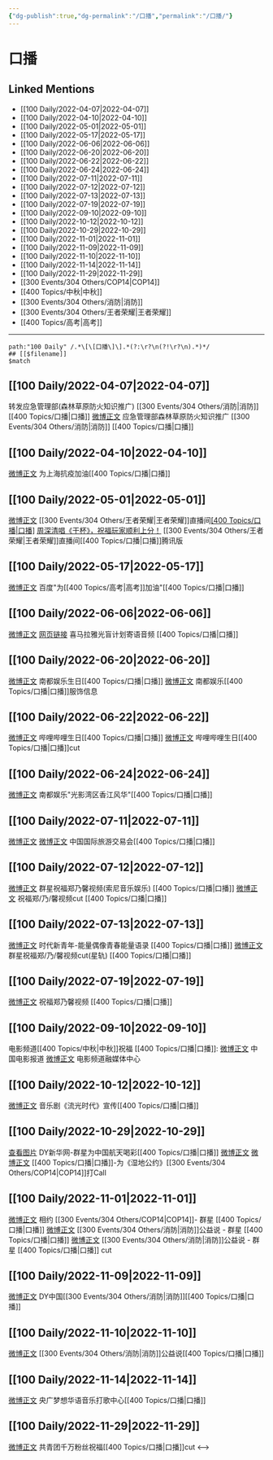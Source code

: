 ```yaml
---
{"dg-publish":true,"dg-permalink":"/口播","permalink":"/口播/"}
---
```



# 口播

## Linked Mentions
- [[100 Daily/2022-04-07\|2022-04-07]]
- [[100 Daily/2022-04-10\|2022-04-10]]
- [[100 Daily/2022-05-01\|2022-05-01]]
- [[100 Daily/2022-05-17\|2022-05-17]]
- [[100 Daily/2022-06-06\|2022-06-06]]
- [[100 Daily/2022-06-20\|2022-06-20]]
- [[100 Daily/2022-06-22\|2022-06-22]]
- [[100 Daily/2022-06-24\|2022-06-24]]
- [[100 Daily/2022-07-11\|2022-07-11]]
- [[100 Daily/2022-07-12\|2022-07-12]]
- [[100 Daily/2022-07-13\|2022-07-13]]
- [[100 Daily/2022-07-19\|2022-07-19]]
- [[100 Daily/2022-09-10\|2022-09-10]]
- [[100 Daily/2022-10-12\|2022-10-12]]
- [[100 Daily/2022-10-29\|2022-10-29]]
- [[100 Daily/2022-11-01\|2022-11-01]]
- [[100 Daily/2022-11-09\|2022-11-09]]
- [[100 Daily/2022-11-10\|2022-11-10]]
- [[100 Daily/2022-11-14\|2022-11-14]]
- [[100 Daily/2022-11-29\|2022-11-29]]
- [[300 Events/304 Others/COP14\|COP14]]
- [[400 Topics/中秋\|中秋]]
- [[300 Events/304 Others/消防\|消防]]
- [[300 Events/304 Others/王者荣耀\|王者荣耀]]
- [[400 Topics/高考\|高考]]

---
```expander
path:"100 Daily" /.*\[\[口播\]\].*(?:\r?\n(?!\r?\n).*)*/
## [[$filename]]
$match
```
## [[100 Daily/2022-04-07\|2022-04-07]]
[](https://m.weibo.cn/1736988591/4755698476389857) 转发应急管理部(森林草原防火知识推广) [[300 Events/304 Others/消防\|消防]] [[400 Topics/口播\|口播]]
[微博正文](https://m.weibo.cn/5342220662/4755693716375868) 应急管理部森林草原防火知识推广 [[300 Events/304 Others/消防\|消防]] [[400 Topics/口播\|口播]]
## [[100 Daily/2022-04-10\|2022-04-10]]
[](https://m.weibo.cn/1767910704/4756811028369951) [微博正文](https://m.weibo.cn/1925878362/4756804666134562) 为上海抗疫加油[[400 Topics/口播\|口播]]
## [[100 Daily/2022-05-01\|2022-05-01]]
[微博正文](https://m.weibo.cn/5119747619/4764450496190061) [[300 Events/304 Others/王者荣耀\|王者荣耀]]直播间[[400 Topics/口播\|口播]](4:38)
[周深清唱《干杯》，祝福玩家顺利上分！](https://weibo.cn/sinaurl?u=http%3A%2F%2Fm.v.qq.com%2Fplay.html%3Fcid%3Dmzc002005p5nbdt%26vid%3Dr0042ejbxl7%26ptag%3D2_7.5.0.19172_copy) [[300 Events/304 Others/王者荣耀\|王者荣耀]]直播间[[400 Topics/口播\|口播]]腾讯版
## [[100 Daily/2022-05-17\|2022-05-17]]
[微博正文](https://m.weibo.cn/6466290670/4770206792554380) 百度"为[[400 Topics/高考\|高考]]加油"[[400 Topics/口播\|口播]]
## [[100 Daily/2022-06-06\|2022-06-06]]
[微博正文](https://weibo.com/2608693591/LwsVA2NL2) [网页链接](https://weibo.cn/sinaurl?u=https%3A%2F%2Fm.ximalaya.com%2Falbum%2F68380777) 喜马拉雅光盲计划寄语音频 [[400 Topics/口播\|口播]]
## [[100 Daily/2022-06-20\|2022-06-20]]
[微博正文](https://m.weibo.cn/1216431741/4782450667161304) 南都娱乐生日[[400 Topics/口播\|口播]]
[微博正文](https://m.weibo.cn/5917824491/4782478777124803) 南都娱乐[[400 Topics/口播\|口播]]服饰信息
## [[100 Daily/2022-06-22\|2022-06-22]]
[微博正文](https://m.weibo.cn/5245903632/4783121415536818) 哔哩哔哩生日[[400 Topics/口播\|口播]]
[微博正文](https://m.weibo.cn/6466290670/4783158677211533) 哔哩哔哩生日[[400 Topics/口播\|口播]]cut
## [[100 Daily/2022-06-24\|2022-06-24]]
[微博正文](https://weibo.com/1216431741/Lzb6nAMPb) 南都娱乐"光影湾区香江风华"[[400 Topics/口播\|口播]]
## [[100 Daily/2022-07-11\|2022-07-11]]
[微博正文](https://weibo.com/1662558237/LBNjYcIpl) [微博正文](https://weibo.com/1927786044/LBNS8BHGU) 中国国际旅游交易会[[400 Topics/口播\|口播]]
## [[100 Daily/2022-07-12\|2022-07-12]]
[微博正文](https://weibo.com/1647250812/LBWHc7Zou) 群星祝福郑乃馨视频(索尼音乐娱乐) [[400 Topics/口播\|口播]]
[微博正文](https://weibo.com/6083110602/LBYMxbL67) 祝福郑/乃/馨视频cut [[400 Topics/口播\|口播]]
## [[100 Daily/2022-07-13\|2022-07-13]]
[微博正文](https://weibo.com/7757108920/LC7zukOdQ) 时代新青年-能量偶像青春能量语录 [[400 Topics/口播\|口播]]
[微博正文](https://m.weibo.cn/6466290670/4790895088765494) 群星祝福郑/乃/馨视频cut(星轨) [[400 Topics/口播\|口播]]
## [[100 Daily/2022-07-19\|2022-07-19]]
[微博正文](https://m.weibo.cn/6475196840/4790759972930297) 祝福郑乃馨视频 [[400 Topics/口播\|口播]]
## [[100 Daily/2022-09-10\|2022-09-10]]
电影频道[[400 Topics/中秋\|中秋]]祝福 [[400 Topics/口播\|口播]]:
[微博正文](https://m.weibo.cn/1261788454/4812273228713983) 中国电影报道
[微博正文](https://m.weibo.cn/6495544869/4812274335747325) 电影频道融媒体中心
## [[100 Daily/2022-10-12\|2022-10-12]]
[微博正文](http://weibo.com/7555729746/M9VYYqHyL) 音乐剧《流光时代》宣传[[400 Topics/口播\|口播]]
## [[100 Daily/2022-10-29\|2022-10-29]]
[查看图片](https://wx4.sinaimg.cn/large/0088n2Pggy1h7mk5dqfrhj30qk1by0xf.jpg) DY新华网-群星为中国航天喝彩[[400 Topics/口播\|口播]]
[微博正文](http://weibo.com/3233340470/MczgCzN8z) [微博正文](http://weibo.com/2809094160/McAtRuH1M) [[400 Topics/口播\|口播]]-为《湿地公约》[[300 Events/304 Others/COP14\|COP14]]打Call
## [[100 Daily/2022-11-01\|2022-11-01]]
[微博正文](https://m.weibo.cn/2286908003/4830949995713603) 相约 [[300 Events/304 Others/COP14\|COP14]]- 群星 [[400 Topics/口播\|口播]]
[微博正文](http://weibo.com/3549916270/McZRlBeyk) [[300 Events/304 Others/消防\|消防]]公益说 - 群星 [[400 Topics/口播\|口播]]
[微博正文](https://weibo.com/6466290670/Md0a1mIjy) [[300 Events/304 Others/消防\|消防]]公益说 - 群星 [[400 Topics/口播\|口播]] cut
## [[100 Daily/2022-11-09\|2022-11-09]]
[微博正文](http://weibo.com/6466290670/Mefs6Ce5d) DY中国[[300 Events/304 Others/消防\|消防]][[400 Topics/口播\|口播]]
## [[100 Daily/2022-11-10\|2022-11-10]]
[微博正文](http://weibo.com/3549916270/MeloF0iGe) [[300 Events/304 Others/消防\|消防]]公益说[[400 Topics/口播\|口播]]
## [[100 Daily/2022-11-14\|2022-11-14]]
[微博正文](http://weibo.com/7186370005/Mf0jgsDrj) 央广梦想华语音乐打歌中心[[400 Topics/口播\|口播]]
## [[100 Daily/2022-11-29\|2022-11-29]]
[微博正文](https://weibo.com/detail/4841223254181485) 共青团千万粉丝祝福[[400 Topics/口播\|口播]]cut
<-->

